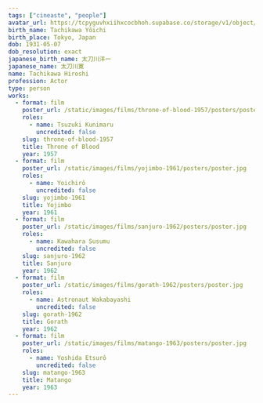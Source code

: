 ```yaml
---
tags: ["cineaste", "people"]
avatar_url: https://tcpyguvhxiihxcocbhoh.supabase.co/storage/v1/object/public/godzilla-cineaste-public/content/people/tachikawa-hiroshi/tachikawa-hiroshi.jpg
birth_name: Tachikawa Yôichi
birth_place: Tokyo, Japan
dob: 1931-05-07
dob_resolution: exact
japanese_birth_name: 太刀川洋一
japanese_name: 太刀川寛
name: Tachikawa Hiroshi
profession: Actor
type: person
works:
  - format: film
    poster_url: /static/images/films/throne-of-blood-1957/posters/poster.jpg
    roles:
      - name: Tsuzuki Kunimaru
        uncredited: false
    slug: throne-of-blood-1957
    title: Throne of Blood
    year: 1957
  - format: film
    poster_url: /static/images/films/yojimbo-1961/posters/poster.jpg
    roles:
      - name: Yoichirô
        uncredited: false
    slug: yojimbo-1961
    title: Yojimbo
    year: 1961
  - format: film
    poster_url: /static/images/films/sanjuro-1962/posters/poster.jpg
    roles:
      - name: Kawahara Susumu
        uncredited: false
    slug: sanjuro-1962
    title: Sanjuro
    year: 1962
  - format: film
    poster_url: /static/images/films/gorath-1962/posters/poster.jpg
    roles:
      - name: Astronaut Wakabayashi
        uncredited: false
    slug: gorath-1962
    title: Gorath
    year: 1962
  - format: film
    poster_url: /static/images/films/matango-1963/posters/poster.jpg
    roles:
      - name: Yoshida Etsurô
        uncredited: false
    slug: matango-1963
    title: Matango
    year: 1963
---
```

